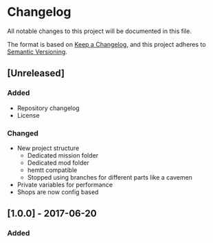 # Changelog
All notable changes to this project will be documented in this file.

The format is based on [Keep a Changelog](https://keepachangelog.com/en/1.0.0/),
and this project adheres to [Semantic Versioning](https://semver.org/spec/v2.0.0.html).

## [Unreleased]
### Added
- Repository changelog
- License
### Changed
- New project structure
  - Dedicated mission folder
  - Dedicated mod folder
  - hemtt compatible
  - Stopped using branches for different parts like a cavemen
- Private variables for performance
- Shops are now config based

## [1.0.0] - 2017-06-20
### Added

